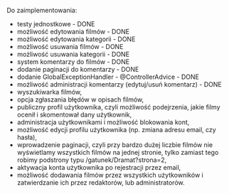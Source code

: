 Do zaimplementowania:

 - testy jednostkowe - DONE
 - możliwość edytowania filmów - DONE
 - możliwość edytowania kategorii - DONE
 - możliwość usuwania filmów - DONE
 - możliwość usuwania kategorii - DONE
 - system komentarzy do filmów - DONE
 - dodanie paginacji do komentarzy - DONE
 - dodanie GlobalExceptionHandler - @ControllerAdvice - DONE
 - możliwość administracji komentarzy (edytuj/usuń komentarz) - DONE
 - wyszukiwarka filmów,
 - opcja zgłaszania błędów w opisach filmów,
 - publiczny profil użytkownika, czyli możliwość podejrzenia, jakie filmy ocenił i skomentował dany użytkownik,
 - administracja użytkownikami i możliwość blokowania kont,
 - możliwość edycji profilu użytkownika (np. zmiana adresu email, czy hasła),
 - wprowadzenie paginacji, czyli przy bardzo dużej liczbie filmów nie wyświetlamy wszystkich filmów na jednej stronie, tylko zamiast tego robimy podstrony typu /gatunek/Dramat?strona=2,
 - aktywacja konta użytkownika po rejestracji przez email,
 - możliwość dodawania filmów przez wszystkich użytkowników i zatwierdzanie ich przez redaktorów, lub administratorów.